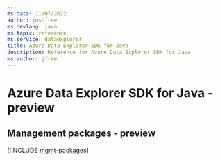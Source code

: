 ```yaml
---
ms.data: 11/07/2022
author: joshfree
ms.devlang: java
ms.topic: reference
ms.service: dataexplorer
title: Azure Data Explorer SDK for Java
description: Reference for Azure Data Explorer SDK for Java
ms.author: jfree
---
```

# Azure Data Explorer SDK for Java - preview

## Management packages - preview
[!INCLUDE [mgmt-packages](data-explorer-mgmt-index.md)]